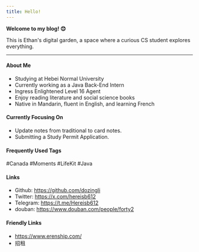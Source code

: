 ```yaml
---
title: Hello!
---
```

**Welcome to my blog! 😊**

This is Ethan's digital garden, a space where a curious CS student explores everything.

---
#### About Me

- Studying at Hebei Normal University
- Currently working as a Java Back-End Intern
- Ingress Enlightened Level 16 Agent
- Enjoy reading literature and social science books
- Native in Mandarin, fluent in English, and learning French

#### Currently Focusing On

- Update notes from traditional to card notes.
- Submitting a Study Permit Application.

#### Frequently Used Tags

#Canada #Moments #LifeKit #Java

#### Links

- Github: https://github.com/dozingli
- Twitter: https://x.com/hereisb612
- Telegram: https://t.me/Hereisb612
- douban: https://www.douban.com/people/forty2

#### Friendly Links

- https://www.erenship.com/
- 招租